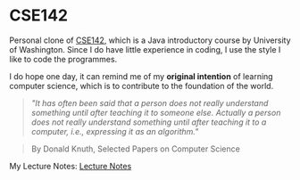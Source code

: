 # CSE142
Personal clone of [CSE142](https://www.youtube.com/playlist?list=PLMnqwkW7oW7EhGxyJ1peKXC-d7JfBVS6N), which is a Java introductory course by University of Washington. Since I do have little experience in coding, I use the style I like to code the programmes.

I do hope one day, it can remind me of my **original intention** of learning computer science, which is to contribute to the foundation of the world.

> *"It has often been said that a person does not really understand something until after teaching it to someone else. Actually a person does not really understand something until after teaching it to a computer, i.e., expressing it as an algorithm."*

> By Donald Knuth, Selected Papers on Computer Science

My Lecture Notes: [Lecture Notes](LectureNotes.md)
